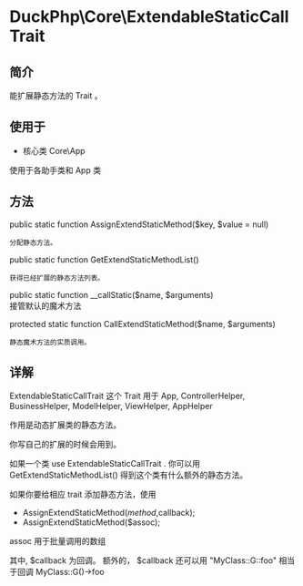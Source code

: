 # DuckPhp\Core\ExtendableStaticCallTrait

## 简介

能扩展静态方法的 Trait 。

## 使用于
- 核心类 Core\App 

使用于各助手类和 App 类

## 方法

public static function AssignExtendStaticMethod($key, $value = null)

    分配静态方法。
public static function GetExtendStaticMethodList()
    
    获得已经扩展的静态方法列表。
public static function __callStatic($name, $arguments)    
    接管默认的魔术方法

protected static function CallExtendStaticMethod($name, $arguments)

    静态魔术方法的实质调用。
## 详解

ExtendableStaticCallTrait 这个 Trait 用于 App, ControllerHelper, BusinessHelper, ModelHelper, ViewHelper, AppHelper

作用是动态扩展类的静态方法。

你写自己的扩展的时候会用到。

如果一个类 use ExtendableStaticCallTrait . 你可以用 GetExtendStaticMethodList() 得到这个类有什么额外的静态方法。

如果你要给相应 trait 添加静态方法，使用

* AssignExtendStaticMethod($method,$callback);
* AssignExtendStaticMethod($assoc);

assoc 用于批量调用的数组

其中, $callback 为回调。 额外的， $callback 还可以用 "MyClass::G::foo"  相当于回调 MyClass::G()->foo
